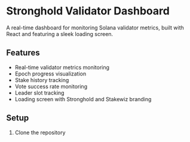 # Stronghold Validator Dashboard

A real-time dashboard for monitoring Solana validator metrics, built with React and featuring a sleek loading screen.

## Features
- Real-time validator metrics monitoring
- Epoch progress visualization
- Stake history tracking
- Vote success rate monitoring
- Leader slot tracking
- Loading screen with Stronghold and Stakewiz branding

## Setup
1. Clone the repository
